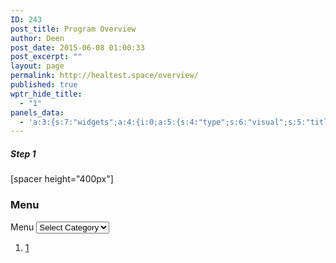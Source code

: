 ```yaml
---
ID: 243
post_title: Program Overview
author: Deen
post_date: 2015-06-08 01:00:33
post_excerpt: ""
layout: page
permalink: http://healtest.space/overview/
published: true
wptr_hide_title:
  - "1"
panels_data:
  - 'a:3:{s:7:"widgets";a:4:{i:0;a:5:{s:4:"type";s:6:"visual";s:5:"title";s:0:"";s:4:"text";s:41:"<h5 style="text-align: left;">Step 1</h5>";s:6:"filter";s:1:"1";s:11:"panels_info";a:6:{s:5:"class";s:30:"WP_Widget_Black_Studio_TinyMCE";s:3:"raw";b:0;s:4:"grid";i:0;s:4:"cell";i:0;s:2:"id";i:0;s:5:"style";a:2:{s:10:"background";s:7:"#897364";s:18:"background_display";s:4:"tile";}}}i:1;a:5:{s:4:"type";s:6:"visual";s:5:"title";s:0:"";s:4:"text";s:30:"<p>[spacer height="400px"]</p>";s:6:"filter";s:1:"1";s:11:"panels_info";a:6:{s:5:"class";s:30:"WP_Widget_Black_Studio_TinyMCE";s:3:"raw";b:0;s:4:"grid";i:0;s:4:"cell";i:1;s:2:"id";i:1;s:5:"style";a:2:{s:27:"background_image_attachment";i:556;s:18:"background_display";s:5:"cover";}}}i:2;a:5:{s:5:"title";s:4:"Menu";s:8:"dropdown";i:1;s:5:"count";i:0;s:12:"hierarchical";i:0;s:11:"panels_info";a:6:{s:5:"class";s:20:"WP_Widget_Categories";s:3:"raw";b:0;s:4:"grid";i:0;s:4:"cell";i:1;s:2:"id";i:2;s:5:"style";a:1:{s:18:"background_display";s:4:"tile";}}}i:3;a:7:{s:6:"frames";a:1:{i:0;a:5:{s:17:"background_videos";a:1:{s:19:"#background_videos#";a:4:{s:4:"file";s:0:"";s:3:"url";s:0:"";s:6:"format";s:9:"video/mp4";s:6:"height";s:0:"";}}s:16:"background_image";s:3:"556";s:21:"background_image_type";s:5:"cover";s:16:"foreground_image";s:0:"";s:3:"url";s:0:"";}}s:5:"speed";d:800;s:7:"timeout";d:8000;s:13:"nav_color_hex";s:7:"#FFFFFF";s:9:"nav_style";s:4:"thin";s:8:"nav_size";d:25;s:11:"panels_info";a:5:{s:5:"class";s:31:"SiteOrigin_Widget_Slider_Widget";s:4:"grid";i:0;s:4:"cell";i:1;s:2:"id";i:3;s:5:"style";a:2:{s:27:"background_image_attachment";b:0;s:18:"background_display";s:4:"tile";}}}}s:5:"grids";a:1:{i:0;a:2:{s:5:"cells";i:2;s:5:"style";a:2:{s:11:"row_stretch";s:14:"full-stretched";s:18:"background_display";s:6:"center";}}}s:10:"grid_cells";a:2:{i:0;a:2:{s:4:"grid";i:0;s:6:"weight";d:0.378612716763000012321072063059546053409576416015625;}i:1;a:2:{s:4:"grid";i:0;s:6:"weight";d:0.621387283236999987678927936940453946590423583984375;}}}'
---
```

<h5 style="text-align: left;">Step 1</h5>
[spacer height="400px"]
<h3 class="widget-title">Menu</h3>
<label class="screen-reader-text" for="cat">Menu</label>

<select id="cat" class="postform" name="cat">
<option value="-1">Select Category</option>
<option class="level-0" value="1">Uncategorized</option>
</select><script type="text/javascript">// <![CDATA[
(function() {
	var dropdown = document.getElementById( "cat" );
	function onCatChange() {
		if ( dropdown.options[ dropdown.selectedIndex ].value > 0 ) {
			location.href = "http://healtest.space/?cat=" + dropdown.options[ dropdown.selectedIndex ].value;
		}
	}
	dropdown.onchange = onCatChange;
})();
// ]]></script>
<ol class="sow-slider-pagination">
	<li><a href="#" data-goto="0">1</a></li>
</ol>
&nbsp;